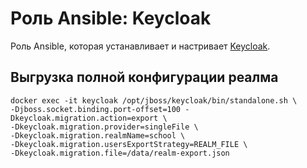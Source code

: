 # Роль Ansible: Keycloak

Роль Ansible, которая устанавливает и настривает [Keycloak](https://www.keycloak.org/).

## Выгрузка полной конфигурации реалма

```text
docker exec -it keycloak /opt/jboss/keycloak/bin/standalone.sh \
-Djboss.socket.binding.port-offset=100 -Dkeycloak.migration.action=export \
-Dkeycloak.migration.provider=singleFile \
-Dkeycloak.migration.realmName=school \
-Dkeycloak.migration.usersExportStrategy=REALM_FILE \
-Dkeycloak.migration.file=/data/realm-export.json
```
